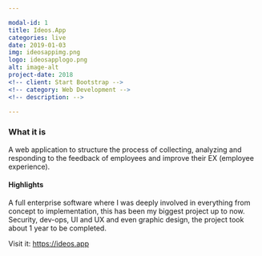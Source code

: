 ```yaml
---

modal-id: 1
title: Ideos.App
categories: live
date: 2019-01-03
img: ideosappimg.png
logo: ideosapplogo.png
alt: image-alt
project-date: 2018 
<!-- client: Start Bootstrap -->
<!-- category: Web Development -->
<!-- description: -->

---
```

<h3>What it is</h3>
<p>A web application to structure the process of collecting, analyzing and responding to the feedback of employees and improve their EX (employee experience).</p>
<h4>Highlights</h4>
<p>A full enterprise software where I was deeply involved in everything from concept to implementation, this has been my biggest project up to now. Security, dev-ops, UI and UX and even graphic design, the project took about 1 year to be completed.</p>
<p>Visit it: <a class="list-inline item-details" href="https://ideos.app" target="_blank">https://ideos.app</a></p>